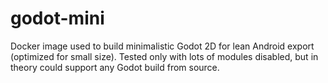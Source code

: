 # godot-mini
Docker image used to build minimalistic Godot 2D for lean Android export (optimized for small size).
Tested only with lots of modules disabled, but in theory could support any Godot build from source.
